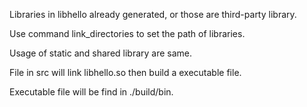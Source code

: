 Libraries in libhello already generated, or those are third-party library.

Use command link_directories to set the path of libraries.

Usage of static and shared library are same.

File in src will link libhello.so then build a executable file.

Executable file will be find in ./build/bin.